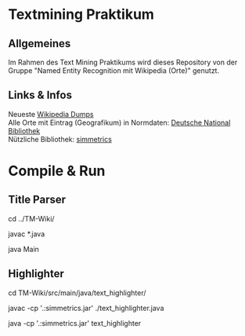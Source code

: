# Textmining Praktikum

## Allgemeines

Im Rahmen des Text Mining Praktikums wird dieses Repository von der Gruppe "Named Entity Recognition mit Wikipedia (Orte)" genutzt.

## Links & Infos

Neueste [Wikipedia Dumps](https://dumps.wikimedia.org/dewiki/latest/)  
Alle Orte mit Eintrag (Geografikum) in Normdaten: [Deutsche National Bibliothek](https://portal.dnb.de/)  
Nützliche Bibliothek: [simmetrics](https://sourceforge.net/projects/simmetrics/)

# Compile & Run

## Title Parser

cd ../TM-Wiki/

javac *.java

java Main

## Highlighter

cd TM-Wiki/src/main/java/text_highlighter/  

javac -cp '.:simmetrics.jar' ./text_highlighter.java 

java -cp '.:simmetrics.jar' text_highlighter


